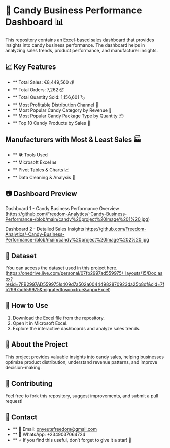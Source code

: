 # 🍬 Candy Business Performance Dashboard 📊

This repository contains an Excel-based sales dashboard that provides insights into candy business performance. The dashboard helps in analyzing sales trends, product performance, and manufacturer insights.

## 📈 Key Features
- ** Total Sales: €8,449,560 💰
- ** Total Orders: 7,262 📦
- ** Total Quantity Sold: 1,156,601 🏷️
- ** Most Profitable Distribution Channel 🛒
- ** Most Popular Candy Category by Revenue 🍫
- ** Most Popular Candy Package Type by Quantity 📦
- ** Top 10 Candy Products by Sales 🏅
##  Manufacturers with Most & Least Sales 🏭
- ** 🛠️ Tools Used
- ** Microsoft Excel 📊
- ** Pivot Tables & Charts 📈
- ** Data Cleaning & Analysis 🧹
## 📷 Dashboard Preview
Dashboard 1 - Candy Business Performance Overview  (https://github.com/Freedom-Analytics/-Candy-Business-Performance-/blob/main/candy%20project%20Image%201%20.jpg)

Dashboard 2 - Detailed Sales Insights 
https://github.com/Freedom-Analytics/-Candy-Business-Performance-/blob/main/candy%20project%20Image%202%20.jpg

## 📂 Dataset

!You can access the dataset used in this project here. (https://onedrive.live.com/personal/07fb2997ad559975/_layouts/15/Doc.aspx?resid=7FB2997AD559975!s409d7a502a00444982870923da25b8df&cid=7fb2997ad559975&migratedtospo=true&app=Excel)

## 🚀 How to Use
1. Download the Excel file from the repository.
2. Open it in Microsoft Excel.
3. Explore the interactive dashboards and analyze sales trends.
 
## 📌 About the Project
This project provides valuable insights into candy sales, helping businesses optimize product distribution, understand revenue patterns, and improve decision-making.

## 🤝 Contributing
Feel free to fork this repository, suggest improvements, and submit a pull request!

## 📩 Contact
- ** 📧 Email: onyeutefreedom@gmail.com
- ** 📱 WhatsApp: +2349037064724
- ** ⭐ If you find this useful, don’t forget to give it a star! 🌟




